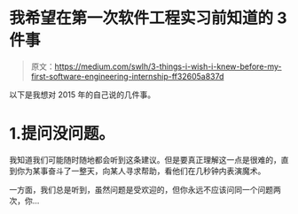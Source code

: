 # 我希望在第一次软件工程实习前知道的 3 件事

> 原文：<https://medium.com/swlh/3-things-i-wish-i-knew-before-my-first-software-engineering-internship-ff32605a837d>

以下是我想对 2015 年的自己说的几件事。

# 1.提问没问题。

我知道我们可能随时随地都会听到这条建议。但是要真正理解这一点是很难的，直到你为某事奋斗了一整天，向某人寻求帮助，看他们在几秒钟内表演魔术。

一方面，我们总是听到，虽然问题是受欢迎的，但你永远不应该问同一个问题两次，你…